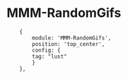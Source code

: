 # MMM-RandomGifs

        {
            module: 'MMM-RandomGifs',
            position: 'top_center',
            config: { 
            tag: "lust"
            }
        },    
